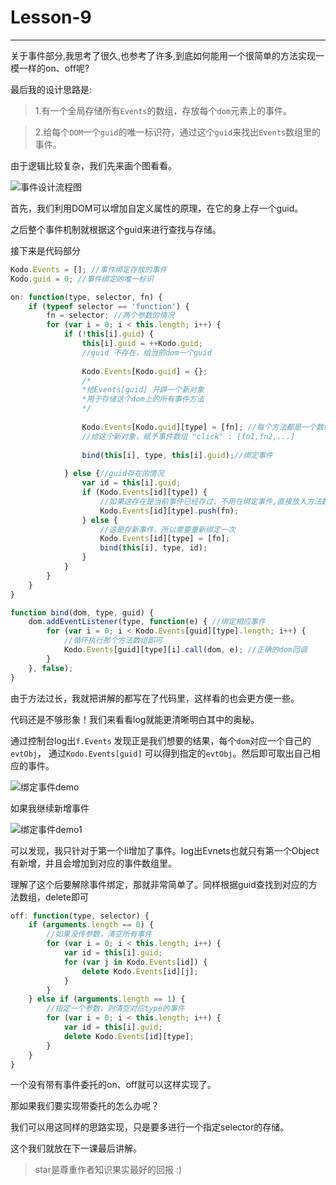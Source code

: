 # Lesson-9

---

关于事件部分,我思考了很久,也参考了许多,到底如何能用一个很简单的方法实现一模一样的on、off呢?

最后我的设计思路是:

> 1.有一个全局存储所有`Events`的数组，存放每个`dom`元素上的事件。
  
>  2.给每个`DOM`一个`guid`的唯一标识符，通过这个`guid`来找出`Events`数组里的事件。

由于逻辑比较复杂，我们先来画个图看看。

![事件设计流程图](http://7xim8z.com1.z0.glb.clouddn.com/on1.png)

首先，我们利用DOM可以增加自定义属性的原理，在它的身上存一个guid。

之后整个事件机制就根据这个guid来进行查找与存储。

接下来是代码部分
```javascript
Kodo.Events = []; //事件绑定存放的事件
Kodo.guid = 0; //事件绑定的唯一标识

on: function(type, selector, fn) {
    if (typeof selector == 'function') {
    	fn = selector; //两个参数的情况
    	for (var i = 0; i < this.length; i++) {
    		if (!this[i].guid) {
    			this[i].guid = ++Kodo.guid;
    			//guid 不存在，给当前dom一个guid
    
    			Kodo.Events[Kodo.guid] = {};
                /*
                *给Events[guid] 开辟一个新对象
                *用于存储这个dom上的所有事件方法
                */
                
    			Kodo.Events[Kodo.guid][type] = [fn]; //每个方法都是一个数组
    			//给这个新对象，赋予事件数组 "click" : [fn1,fn2,...]
    
    			bind(this[i], type, this[i].guid);//绑定事件
    
    		} else {//guid存在的情况
    			var id = this[i].guid;
    			if (Kodo.Events[id][type]) {
    				//如果这存在是当前事件已经存过，不用在绑定事件,直接放入方法数组即可
    				Kodo.Events[id][type].push(fn);
    			} else {
    				//这是存新事件，所以需要重新绑定一次
    				Kodo.Events[id][type] = [fn];
    				bind(this[i], type, id);
    			}
    		}
    	}
    }
}

function bind(dom, type, guid) {
	dom.addEventListener(type, function(e) { //绑定相应事件
		for (var i = 0; i < Kodo.Events[guid][type].length; i++) {
		    //循环执行那个方法数组即可
			Kodo.Events[guid][type][i].call(dom, e); //正确的dom回调
		}
	}, false);
}
```

由于方法过长，我就把讲解的都写在了代码里，这样看的也会更方便一些。

代码还是不够形象！我们来看看log就能更清晰明白其中的奥秘。

通过控制台log出`f.Events` 发现正是我们想要的结果，每个`dom`对应一个自己的`evtObj`， 通过`Kodo.Events[guid]` 可以得到指定的`evtObj`。然后即可取出自己相应的事件。

![绑定事件demo](http://7xim8z.com1.z0.glb.clouddn.com/on4.png)

如果我继续新增事件 

![绑定事件demo1](http://7xim8z.com1.z0.glb.clouddn.com/on5-1.png)

可以发现，我只针对于第一个li增加了事件。log出Evnets也就只有第一个Object有新增，并且会增加到对应的事件数组里。

理解了这个后要解除事件绑定，那就非常简单了。同样根据guid查找到对应的方法数组，delete即可

```javascript
off: function(type, selector) {
	if (arguments.length == 0) {
		//如果没传参数，清空所有事件
		for (var i = 0; i < this.length; i++) {
			var id = this[i].guid;
			for (var j in Kodo.Events[id]) {
				delete Kodo.Events[id][j];
			}
		}
	} else if (arguments.length == 1) {
		//指定一个参数，则清空对应type的事件
		for (var i = 0; i < this.length; i++) {
			var id = this[i].guid;
			delete Kodo.Events[id][type];
		}
	} 
}
```
一个没有带有事件委托的on、off就可以这样实现了。

那如果我们要实现带委托的怎么办呢？

我们可以用这同样的思路实现，只是要多进行一个指定selector的存储。

这个我们就放在下一课最后讲解。

> star是尊重作者知识果实最好的回报 :)